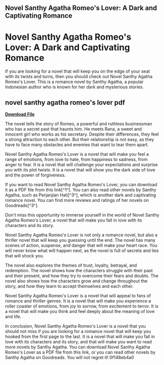 ## Novel Santhy Agatha Romeo's Lover: A Dark and Captivating Romance

 


 
# Novel Santhy Agatha Romeo's Lover: A Dark and Captivating Romance
 
If you are looking for a novel that will keep you on the edge of your seat with its twists and turns, then you should check out Novel Santhy Agatha Romeo's Lover. This is a romance novel by Santhy Agatha, a popular Indonesian author who is known for her dark and mysterious stories.
 
## novel santhy agatha romeo's lover pdf


[**Download File**](https://corppresinro.blogspot.com/?d=2tKiyP)

 
The novel tells the story of Romeo, a powerful and ruthless businessman who has a secret past that haunts him. He meets Rana, a sweet and innocent girl who works as his secretary. Despite their differences, they feel a strong attraction to each other. But their relationship is not easy, as they have to face many obstacles and enemies that want to tear them apart.
 
Novel Santhy Agatha Romeo's Lover is a novel that will make you feel a range of emotions, from love to hate, from happiness to sadness, from anger to fear. It is a novel that will challenge your expectations and surprise you with its plot twists. It is a novel that will show you the dark side of love and the power of forgiveness.
 
If you want to read Novel Santhy Agatha Romeo's Lover, you can download it as a PDF file from this link[^1^]. You can also read other novels by Santhy Agatha, such as Perjanjian Hati[^3^], which is another dark and captivating romance novel. You can find more reviews and ratings of her novels on Goodreads[^3^].
 
Don't miss this opportunity to immerse yourself in the world of Novel Santhy Agatha Romeo's Lover, a novel that will make you fall in love with its characters and its story.
  
Novel Santhy Agatha Romeo's Lover is not only a romance novel, but also a thriller novel that will keep you guessing until the end. The novel has many scenes of action, suspense, and danger that will make your heart race. You will never know what will happen next, as the novel is full of secrets and lies that will shock you.
 
The novel also explores the themes of trust, loyalty, betrayal, and redemption. The novel shows how the characters struggle with their past and their present, and how they try to overcome their fears and doubts. The novel also shows how the characters grow and change throughout the story, and how they learn to accept themselves and each other.
 
Novel Santhy Agatha Romeo's Lover is a novel that will appeal to fans of romance and thriller genres. It is a novel that will make you experience a roller coaster of emotions, from joy to sorrow, from excitement to terror. It is a novel that will make you think and feel deeply about the meaning of love and life.
  
In conclusion, Novel Santhy Agatha Romeo's Lover is a novel that you should not miss if you are looking for a romance novel that will keep you hooked from the first page to the last. It is a novel that will make you fall in love with its characters and its story, and that will make you want to read more novels by Santhy Agatha. You can download Novel Santhy Agatha Romeo's Lover as a PDF file from this link, or you can read other novels by Santhy Agatha on Goodreads. You will not regret it!
 0f148eb4a0
